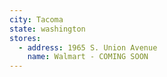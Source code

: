 ```yaml
---
city: Tacoma
state: washington
stores:
  - address: 1965 S. Union Avenue
    name: Walmart - COMING SOON
---
```

